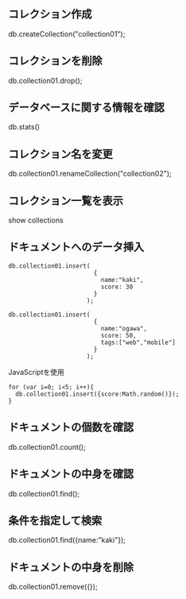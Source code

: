 ## コレクション作成
db.createCollection("collection01");

## コレクションを削除
db.collection01.drop();

## データベースに関する情報を確認
db.stats()

## コレクション名を変更
db.collection01.renameCollection("collection02");

## コレクション一覧を表示
show collections

## ドキュメントへのデータ挿入
```
db.collection01.insert(
                        {
                          name:"kaki",
                          score: 30
                        }
                      );

db.collection01.insert(
                        {
                          name:"ogawa",
                          score: 50,
                          tags:["web","mobile"]
                        }
                      );
```
JavaScriptを使用
```
for (var i=0; i<5; i++){
  db.collection01.insert({score:Math.random()});
}
```

## ドキュメントの個数を確認
db.collection01.count();

## ドキュメントの中身を確認
db.collection01.find();

## 条件を指定して検索
db.collection01.find({name:"kaki"});

## ドキュメントの中身を削除
db.collection01.remove({});


